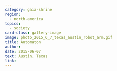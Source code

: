 ```yaml
---
category: gaia-shrine
region:
  - north-america
topics:
  - society
card-class: gallery-image
image: photo_2015_6_7_texas_austin_robot_arm.gif
title: Automaton
author:
date: 2015-06-07
text: Austin, Texas
link:
---
```


